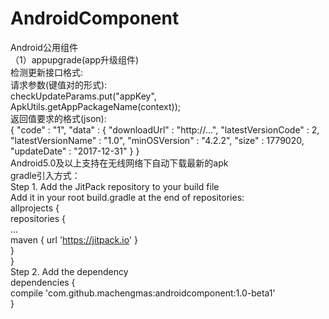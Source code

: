 # AndroidComponent
Android公用组件<br>
（1）appupgrade(app升级组件)<br>
检测更新接口格式:<br>
请求参数(键值对的形式):<br>
checkUpdateParams.put("appKey", ApkUtils.getAppPackageName(context));<br>
返回值要求的格式(json):<br>
{
	"code" : "1",
	"data" : {
		"downloadUrl" : "http://...",
		"latestVersionCode" : 2,
		"latestVersionName" : "1.0",
		"minOSVersion" : "4.2.2",
		"size" : 1779020,
		"updateDate" : "2017-12-31"
	}
}<br>
Android5.0及以上支持在无线网络下自动下载最新的apk<br>
gradle引入方式：<br>
Step 1. Add the JitPack repository to your build file<br>
Add it in your root build.gradle at the end of repositories:<br>
allprojects {<br>
	repositories {<br>
		...<br>
		maven { url 'https://jitpack.io' }<br>
	}<br>
}<br>
Step 2. Add the dependency<br>
dependencies {<br>
	compile 'com.github.machengmas:androidcomponent:1.0-beta1'<br>
}

